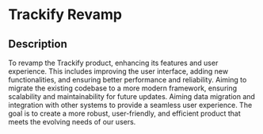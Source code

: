 # Trackify Revamp

## Description

To revamp the Trackify product, enhancing its features and user experience. This includes improving the user interface, adding new functionalities, and ensuring better performance and reliability. Aiming to migrate the existing codebase to a more modern framework, ensuring scalability and maintainability for future updates. Aiming data migration and integration with other systems to provide a seamless user experience. The goal is to create a more robust, user-friendly, and efficient product that meets the evolving needs of our users.

